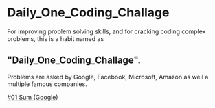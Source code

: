 # Daily_One_Coding_Challage

For improving problem solving skills, and for cracking coding complex problems, this is a habit named as
## "Daily_One_Coding_Challage".
Problems are asked by Google, Facebook, Microsoft, Amazon as well a multiple famous companies.

[#01 Sum (Google)](https://github.com/TT-talhatariq/Daily-One-Coding-Challange/tree/main/%2301%20Sum%20(Google))
